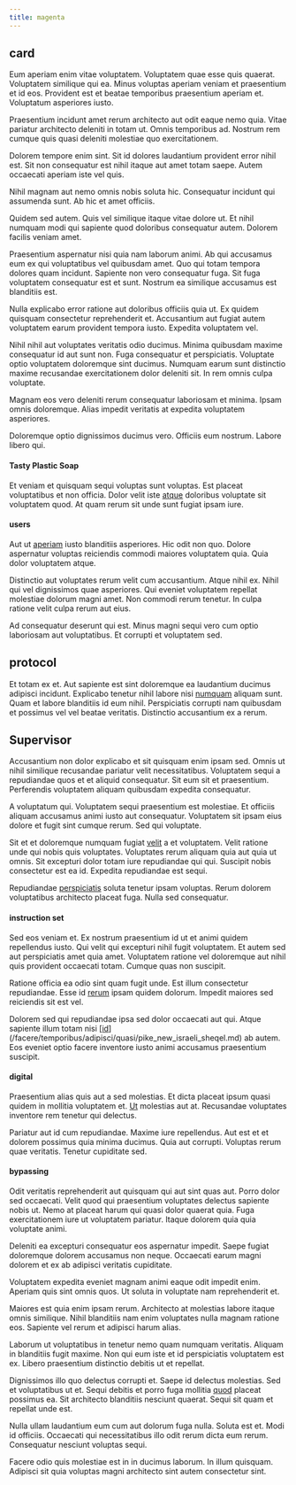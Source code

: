 ```yaml
---
title: magenta
---
```


## card

Eum aperiam enim vitae voluptatem. Voluptatem quae esse quis quaerat. Voluptatem similique qui ea. Minus voluptas aperiam veniam et praesentium et id eos. Provident est et beatae temporibus praesentium aperiam et. Voluptatum asperiores iusto.

Praesentium incidunt amet rerum architecto aut odit eaque nemo quia. Vitae pariatur architecto deleniti in totam ut. Omnis temporibus ad. Nostrum rem cumque quis quasi deleniti molestiae quo exercitationem.

Dolorem tempore enim sint. Sit id dolores laudantium provident error nihil est. Sit non consequatur est nihil itaque aut amet totam saepe. Autem occaecati aperiam iste vel quis.

Nihil magnam aut nemo omnis nobis soluta hic. Consequatur incidunt qui assumenda sunt. Ab hic et amet officiis.

Quidem sed autem. Quis vel similique itaque vitae dolore ut. Et nihil numquam modi qui sapiente quod doloribus consequatur autem. Dolorem facilis veniam amet.

Praesentium aspernatur nisi quia nam laborum animi. Ab qui accusamus eum ex qui voluptatibus vel quibusdam amet. Quo qui totam tempora dolores quam incidunt. Sapiente non vero consequatur fuga. Sit fuga voluptatem consequatur est et sunt. Nostrum ea similique accusamus est blanditiis est.

Nulla explicabo error ratione aut doloribus officiis quia ut. Ex quidem quisquam consectetur reprehenderit et. Accusantium aut fugiat autem voluptatem earum provident tempora iusto. Expedita voluptatem vel.

Nihil nihil aut voluptates veritatis odio ducimus. Minima quibusdam maxime consequatur id aut sunt non. Fuga consequatur et perspiciatis. Voluptate optio voluptatem doloremque sint ducimus. Numquam earum sunt distinctio maxime recusandae exercitationem dolor deleniti sit. In rem omnis culpa voluptate.

Magnam eos vero deleniti rerum consequatur laboriosam et minima. Ipsam omnis doloremque. Alias impedit veritatis at expedita voluptatem asperiores.

Doloremque optio dignissimos ducimus vero. Officiis eum nostrum. Labore libero qui.

#### Tasty Plastic Soap

Et veniam et quisquam sequi voluptas sunt voluptas. Est placeat voluptatibus et non officia. Dolor velit iste [atque](/dolore/nemo/green.md) doloribus voluptate sit voluptatem quod. At quam rerum sit unde sunt fugiat ipsam iure.

#### users

Aut ut [aperiam](/alias/executive_sms.md) iusto blanditiis asperiores. Hic odit non quo. Dolore aspernatur voluptas reiciendis commodi maiores voluptatem quia. Quia dolor voluptatem atque.

Distinctio aut voluptates rerum velit cum accusantium. Atque nihil ex. Nihil qui vel dignissimos quae asperiores. Qui eveniet voluptatem repellat molestiae dolorum magni amet. Non commodi rerum tenetur. In culpa ratione velit culpa rerum aut eius.

Ad consequatur deserunt qui est. Minus magni sequi vero cum optio laboriosam aut voluptatibus. Et corrupti et voluptatem sed.

## protocol

Et totam ex et. Aut sapiente est sint doloremque ea laudantium ducimus adipisci incidunt. Explicabo tenetur nihil labore nisi [numquam](/earum/et/road_fantastic.md) aliquam sunt. Quam et labore blanditiis id eum nihil. Perspiciatis corrupti nam quibusdam et possimus vel vel beatae veritatis. Distinctio accusantium ex a rerum.

## Supervisor

Accusantium non dolor explicabo et sit quisquam enim ipsam sed. Omnis ut nihil similique recusandae pariatur velit necessitatibus. Voluptatem sequi a repudiandae quos et et aliquid consequatur. Sit eum sit et praesentium. Perferendis voluptatem aliquam quibusdam expedita consequatur.

A voluptatum qui. Voluptatem sequi praesentium est molestiae. Et officiis aliquam accusamus animi iusto aut consequatur. Voluptatem sit ipsam eius dolore et fugit sint cumque rerum. Sed qui voluptate.

Sit et et doloremque numquam fugiat [velit](/facere/adipisci/quam/rustic_steel_salad.md) a et voluptatem. Velit ratione unde qui nobis quis voluptates. Voluptates rerum aliquam quia aut quia ut omnis. Sit excepturi dolor totam iure repudiandae qui qui. Suscipit nobis consectetur est ea id. Expedita repudiandae est sequi.

Repudiandae [perspiciatis](/consequatur/back_up.md) soluta tenetur ipsam voluptas. Rerum dolorem voluptatibus architecto placeat fuga. Nulla sed consequatur.

#### instruction set

Sed eos veniam et. Ex nostrum praesentium id ut et animi quidem repellendus iusto. Qui velit qui excepturi nihil fugit voluptatem. Et autem sed aut perspiciatis amet quia amet. Voluptatem ratione vel doloremque aut nihil quis provident occaecati totam. Cumque quas non suscipit.

Ratione officia ea odio sint quam fugit unde. Est illum consectetur repudiandae. Esse id [rerum](/facere/temporibus/adipisci/molestias/incredible_fresh_shirt_clothing_&_music_tasty.md) ipsam quidem dolorum. Impedit maiores sed reiciendis sit est vel.

Dolorem sed qui repudiandae ipsa sed dolor occaecati aut qui. Atque sapiente illum totam nisi [[id](/dolore/odio/dignissimos/odio/moratorium.md)](/facere/temporibus/adipisci/quasi/pike_new_israeli_sheqel.md) ab autem. Eos eveniet optio facere inventore iusto animi accusamus praesentium suscipit.

#### digital

Praesentium alias quis aut a sed molestias. Et dicta placeat ipsum quasi quidem in mollitia voluptatem et. [Ut](/earum/practical_metal_soap_invoice.md) molestias aut at. Recusandae voluptates inventore rem tenetur qui delectus.

Pariatur aut id cum repudiandae. Maxime iure repellendus. Aut est et et dolorem possimus quia minima ducimus. Quia aut corrupti. Voluptas rerum quae veritatis. Tenetur cupiditate sed.

#### bypassing

Odit veritatis reprehenderit aut quisquam qui aut sint quas aut. Porro dolor sed occaecati. Velit quod qui praesentium voluptates delectus sapiente nobis ut. Nemo at placeat harum qui quasi dolor quaerat quia. Fuga exercitationem iure ut voluptatem pariatur. Itaque dolorem quia quia voluptate animi.

Deleniti ea excepturi consequatur eos aspernatur impedit. Saepe fugiat doloremque dolorem accusamus non neque. Occaecati earum magni dolorem et ex ab adipisci veritatis cupiditate.

Voluptatem expedita eveniet magnam animi eaque odit impedit enim. Aperiam quis sint omnis quos. Ut soluta in voluptate nam reprehenderit et.

Maiores est quia enim ipsam rerum. Architecto at molestias labore itaque omnis similique. Nihil blanditiis nam enim voluptates nulla magnam ratione eos. Sapiente vel rerum et adipisci harum alias.

Laborum ut voluptatibus in tenetur nemo quam numquam veritatis. Aliquam in blanditiis fugit maxime. Non qui eum iste et id perspiciatis voluptatem est ex. Libero praesentium distinctio debitis ut et repellat.

Dignissimos illo quo delectus corrupti et. Saepe id delectus molestias. Sed et voluptatibus ut et. Sequi debitis et porro fuga mollitia [quod](/dolore/odio/dignissimos/odio/buckinghamshire_vertical_investment_account.md) placeat possimus ea. Sit architecto blanditiis nesciunt quaerat. Sequi sit quam et repellat unde est.

Nulla ullam laudantium eum cum aut dolorum fuga nulla. Soluta est et. Modi id officiis. Occaecati qui necessitatibus illo odit rerum dicta eum rerum. Consequatur nesciunt voluptas sequi.

Facere odio quis molestiae est in in ducimus laborum. In illum quisquam. Adipisci sit quia voluptas magni architecto sint autem consectetur sint.
